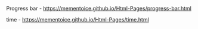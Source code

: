 

Progress bar - https://mementoice.github.io/Html-Pages/progress-bar.html

time - https://mementoice.github.io/Html-Pages/time.html
